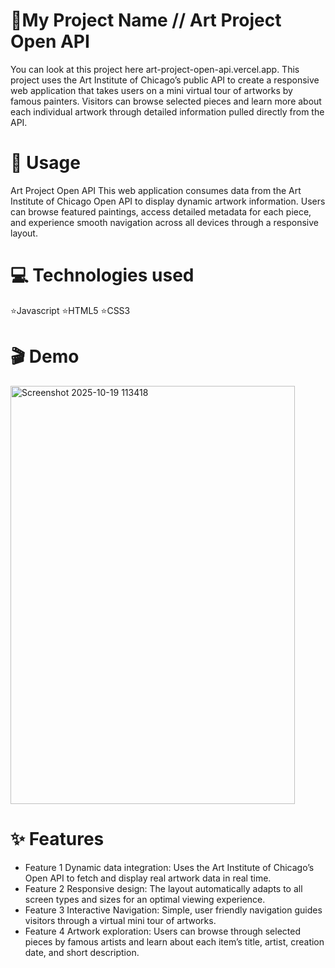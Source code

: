 
 # 🚀My Project Name // Art Project Open API
 You can look at this project here art-project-open-api.vercel.app.
This project uses the Art Institute of Chicago’s public API to create a responsive web application that takes users on a mini virtual tour of artworks by famous painters.
Visitors can browse selected pieces and learn more about each individual artwork through detailed information pulled directly from the API.

# 📖 Usage

Art Project Open API
This web application consumes data from the Art Institute of Chicago Open API to display dynamic artwork information. 
Users can browse featured paintings, access detailed metadata for each piece, and experience smooth navigation across all devices through a responsive layout.

  # 💻 Technologies used
  ⭐Javascript
  ⭐HTML5
  ⭐CSS3

# 🎬 Demo
<img width="455" height="669" alt="Screenshot 2025-10-19 113418" src="https://github.com/user-attachments/assets/3ea29c93-4b92-4327-b1bf-387c6101f244" />


# ✨ Features

- Feature 1 Dynamic data integration: Uses the Art Institute of Chicago’s Open API to fetch and display real artwork data in real time.
- Feature 2 Responsive design: The layout automatically adapts to all screen types and sizes for an optimal viewing experience.
- Feature 3 Interactive Navigation: Simple, user friendly navigation guides visitors through a virtual mini tour of artworks.
- Feature 4 Artwork exploration: Users can browse through selected pieces by famous artists and learn about each item’s title, artist, creation date, and short description.

